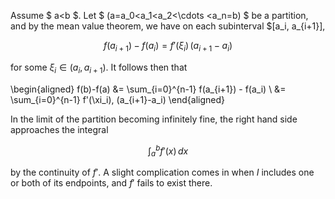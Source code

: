 Assume $ a<b $. Let $ (a=a_0<a_1<a_2<\cdots <a_n=b) $ be a partition,
and by the mean value theorem, we have on each subinterval $[a_i, a_{i+1}],

$$
f(a_{i+1})-f(a_i) = f'(\xi_i)\, (a_{i+1}-a_i)
$$

for some $\xi_i\in (a_i, a_{i+1})$. It follows then that

\begin{aligned}
f(b)-f(a) &= \sum_{i=0}^{n-1} f(a_{i+1}) - f(a_i) \\
&= \sum_{i=0}^{n-1} f'(\xi_i)\, (a_{i+1}-a_i)
\end{aligned}

In the limit of the partition becoming infinitely fine, the right hand side
approaches the integral

$$
\int_a^b f'(x)\,dx
$$

by the continuity of $f'$. A slight complication comes in when $I$ includes one  
or both of its endpoints, and $f'$ fails to exist there.
